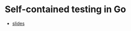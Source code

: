 # Self-contained testing in Go



- [slides](https://talks.godoc.org/github.com/mdlayher/talks/misc/self-contained-testing-in-go/self-contained-testing-in-go.slide)
